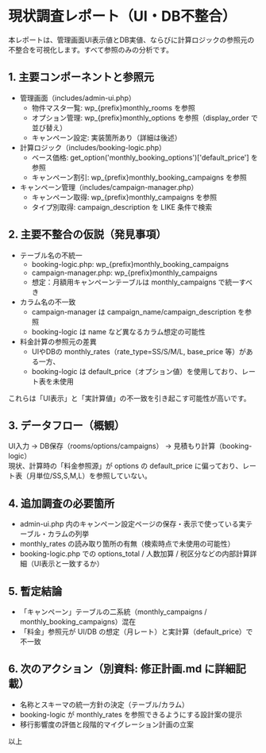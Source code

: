# 現状調査レポート（UI・DB不整合）

本レポートは、管理画面UI表示値とDB実値、ならびに計算ロジックの参照元の不整合を可視化します。すべて参照のみの分析です。

## 1. 主要コンポーネントと参照元
- 管理画面（includes/admin-ui.php）
  - 物件マスタ一覧: wp_{prefix}monthly_rooms を参照
  - オプション管理: wp_{prefix}monthly_options を参照（display_order で並び替え）
  - キャンペーン設定: 実装箇所あり（詳細は後述）
- 計算ロジック（includes/booking-logic.php）
  - ベース価格: get_option('monthly_booking_options')['default_price'] を参照
  - キャンペーン割引: wp_{prefix}monthly_booking_campaigns を参照
- キャンペーン管理（includes/campaign-manager.php）
  - キャンペーン取得: wp_{prefix}monthly_campaigns を参照
  - タイプ別取得: campaign_description を LIKE 条件で検索

## 2. 主要不整合の仮説（発見事項）
- テーブル名の不統一
  - booking-logic.php: wp_{prefix}monthly_booking_campaigns
  - campaign-manager.php: wp_{prefix}monthly_campaigns
  - 想定：月額用キャンペーンテーブルは monthly_campaigns で統一すべき
- カラム名の不一致
  - campaign-manager は campaign_name/campaign_description を参照
  - booking-logic は name など異なるカラム想定の可能性
- 料金計算の参照元の差異
  - UIやDBの monthly_rates（rate_type=SS/S/M/L, base_price 等）がある一方、
  - booking-logic は default_price（オプション値）を使用しており、レート表を未使用

これらは「UI表示」と「実計算値」の不一致を引き起こす可能性が高いです。

## 3. データフロー（概観）
UI入力 → DB保存（rooms/options/campaigns） → 見積もり計算（booking-logic）  
現状、計算時の「料金参照源」が options の default_price に偏っており、レート表（月単位/SS,S,M,L）を参照していない。

## 4. 追加調査の必要箇所
- admin-ui.php 内のキャンペーン設定ページの保存・表示で使っている実テーブル・カラムの列挙
- monthly_rates の読み取り箇所の有無（検索時点で未使用の可能性）
- booking-logic.php での options_total / 人数加算 / 税区分などの内部計算詳細（UI表示と一致するか）

## 5. 暫定結論
- 「キャンペーン」テーブルの二系統（monthly_campaigns / monthly_booking_campaigns）混在
- 「料金」参照元が UI/DB の想定（月レート）と実計算（default_price）で不一致

## 6. 次のアクション（別資料: 修正計画.md に詳細記載）
- 名称とスキーマの統一方針の決定（テーブル/カラム）
- booking-logic が monthly_rates を参照できるようにする設計案の提示
- 移行影響度の評価と段階的マイグレーション計画の立案

以上
